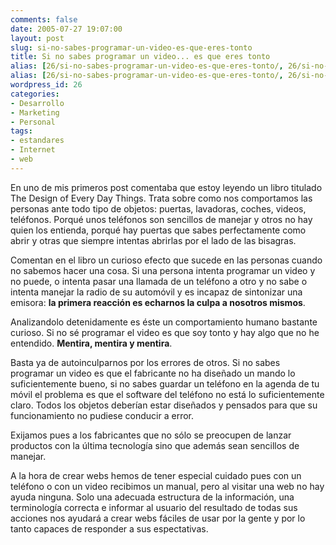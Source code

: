 ```yaml
---
comments: false
date: 2005-07-27 19:07:00
layout: post
slug: si-no-sabes-programar-un-video-es-que-eres-tonto
title: Si no sabes programar un video... es que eres tonto
alias: [26/si-no-sabes-programar-un-video-es-que-eres-tonto/, 26/si-no-sabes-programar-un-video-es-que-eres-tonto]
alias: [26/si-no-sabes-programar-un-video-es-que-eres-tonto/, 26/si-no-sabes-programar-un-video-es-que-eres-tonto]
wordpress_id: 26
categories:
- Desarrollo
- Marketing
- Personal
tags:
- estandares
- Internet
- web
---
```


En uno de mis primeros post comentaba que estoy leyendo un libro
titulado The Design of Every Day Things. Trata sobre como nos
comportamos las personas ante todo tipo de objetos: puertas,
lavadoras, coches, videos, teléfonos. Porqué unos teléfonos son
sencillos de manejar y otros no hay quien los entienda, porqué hay
puertas que sabes perfectamente como abrir y otras que siempre
intentas abrirlas por el lado de las bisagras.




Comentan en el libro un curioso efecto que sucede en las
personas cuando no sabemos hacer una cosa. Si una persona intenta
programar un video y no puede, o intenta pasar una llamada de un
teléfono a otro y no sabe o intenta manejar la radio de su
automóvil y es incapaz de sintonizar una emisora: **la
primera reacción es echarnos la culpa a nosotros
mismos**.




Analizandolo detenidamente es éste un comportamiento humano
bastante curioso. Si no sé programar el video es que soy tonto y
hay algo que no he entendido. **Mentira, mentira y
mentira**.




Basta ya de autoinculparnos por los errores de otros. Si no
sabes programar un video es que el fabricante no ha diseñado un
mando lo suficientemente bueno, si no sabes guardar un teléfono en
la agenda de tu móvil el problema es que el software del teléfono
no está lo suficientemente claro. Todos los objetos deberían estar
diseñados y pensados para que su funcionamiento no pudiese conducir
a error.




Exijamos pues a los fabricantes que no sólo se preocupen de
lanzar productos con la última tecnología sino que además sean
sencillos de manejar.




A la hora de crear webs hemos de tener especial cuidado pues con
un teléfono o con un video recibimos un manual, pero al visitar una
web no hay ayuda ninguna. Solo una adecuada estructura de la
información, una terminología correcta e informar al usuario del
resultado de todas sus acciones nos ayudará a crear webs fáciles de
usar por la gente y por lo tanto capaces de responder a sus
espectativas.
